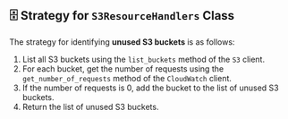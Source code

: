## 🗄️ Strategy for `S3ResourceHandlers` Class

The strategy for identifying **unused S3 buckets** is as follows:

1. List all S3 buckets using the `list_buckets` method of the `S3` client.
2. For each bucket, get the number of requests using the `get_number_of_requests` method of the `CloudWatch` client.
3. If the number of requests is 0, add the bucket to the list of unused S3 buckets.
4. Return the list of unused S3 buckets. 